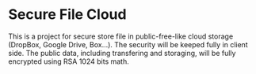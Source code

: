 Secure File Cloud
=================

This is a project for secure store file in public-free-like cloud storage (DropBox, Google Drive, Box...).
The security will be keeped fully in client side. The public data, including transfering and storaging, will be fully encrypted using RSA 1024 bits math.
